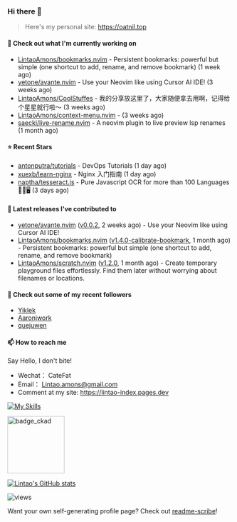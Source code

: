 ### Hi there 👋
> Here's my personal site: https://oatnil.top

#### 👷 Check out what I'm currently working on

- [LintaoAmons/bookmarks.nvim](https://github.com/LintaoAmons/bookmarks.nvim) - Persistent bookmarks: powerful but simple (one shortcut to add, rename, and remove bookmark) (1 week ago)
- [yetone/avante.nvim](https://github.com/yetone/avante.nvim) - Use your Neovim like using Cursor AI IDE! (3 weeks ago)
- [LintaoAmons/CoolStuffes](https://github.com/LintaoAmons/CoolStuffes) - 我的分享放这里了，大家随便拿去用啊，记得给个星星就行啦～ (3 weeks ago)
- [LintaoAmons/context-menu.nvim](https://github.com/LintaoAmons/context-menu.nvim) -  (3 weeks ago)
- [saecki/live-rename.nvim](https://github.com/saecki/live-rename.nvim) - A neovim plugin to live preview lsp renames (1 month ago)

#### ⭐ Recent Stars

- [antonputra/tutorials](https://github.com/antonputra/tutorials) - DevOps Tutorials (1 day ago)
- [xuexb/learn-nginx](https://github.com/xuexb/learn-nginx) - Nginx 入门指南 (1 day ago)
- [naptha/tesseract.js](https://github.com/naptha/tesseract.js) - Pure Javascript OCR for more than 100 Languages 📖🎉🖥 (3 days ago)

#### 🔭 Latest releases I've contributed to

- [yetone/avante.nvim](https://github.com/yetone/avante.nvim) ([v0.0.2](https://github.com/yetone/avante.nvim/releases/tag/v0.0.2), 2 weeks ago) - Use your Neovim like using Cursor AI IDE!
- [LintaoAmons/bookmarks.nvim](https://github.com/LintaoAmons/bookmarks.nvim) ([v1.4.0-calibrate-bookmark](https://github.com/LintaoAmons/bookmarks.nvim/releases/tag/v1.4.0-calibrate-bookmark), 1 month ago) - Persistent bookmarks: powerful but simple (one shortcut to add, rename, and remove bookmark)
- [LintaoAmons/scratch.nvim](https://github.com/LintaoAmons/scratch.nvim) ([v1.2.0](https://github.com/LintaoAmons/scratch.nvim/releases/tag/v1.2.0), 1 month ago) - Create temporary playground files effortlessly. Find them later without worrying about filenames or locations.

#### 👯 Check out some of my recent followers

- [Yiklek](https://github.com/Yiklek)
- [Aaronjwork](https://github.com/Aaronjwork)
- [quejuwen](https://github.com/quejuwen)

#### 📫 How to reach me
Say Hello, I don't bite!

- Wechat： CateFat
- Email： Lintao.amons@gmail.com
- Comment at my site: https://lintao-index.pages.dev

[![My Skills](https://skillicons.dev/icons?i=java,kotlin,spring,vim,kubernetes,docker,aws,bash,python,lua,go,js,ts,react,html,css,jenkins,postgres,mysql,mongodb)](https://skillicons.dev)

<img alt='badge_ckad' src="https://user-images.githubusercontent.com/24785373/206426236-a78f59dc-e6dc-4b92-a0c4-4cd7ab8e3649.png" width="auto" height="128" />

[![Lintao's GitHub stats](https://github-readme-stats.vercel.app/api?username=LintaoAmons)](https://github.com/LintaoAmons/github-readme-stats) 

<img src="https://komarev.com/ghpvc/?username=LintaoAmons" alt="views" />

Want your own self-generating profile page? Check out [readme-scribe](https://github.com/muesli/readme-scribe)!



